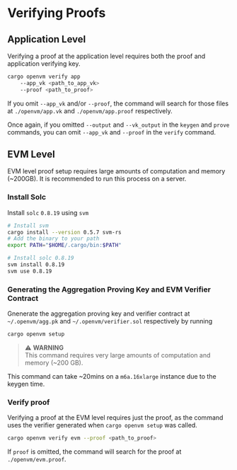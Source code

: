 # Verifying Proofs

## Application Level

Verifying a proof at the application level requires both the proof and application verifying key.

```bash
cargo openvm verify app
    --app_vk <path_to_app_vk>
    --proof <path_to_proof>
```

If you omit `--app_vk` and/or `--proof`, the command will search for those files at `./openvm/app.vk` and `./openvm/app.proof` respectively.

Once again, if you omitted `--output` and `--vk_output` in the `keygen` and `prove` commands, you can omit `--app_vk` and `--proof` in the `verify` command.

## EVM Level
EVM level proof setup requires large amounts of computation and memory (~200GB). It is recommended to run this process on a server.

### Install Solc
Install  `solc` `0.8.19` using `svm`
```bash
# Install svm
cargo install --version 0.5.7 svm-rs
# Add the binary to your path
export PATH="$HOME/.cargo/bin:$PATH"

# Install solc 0.8.19
svm install 0.8.19
svm use 0.8.19
```

### Generating the Aggregation Proving Key and EVM Verifier Contract
Gnenerate the aggregation proving key and verifier contract at `~/.openvm/agg.pk` and `~/.openvm/verifier.sol` respectively by running

```bash
cargo openvm setup
```
> ⚠️ **WARNING**  
> This command requires very large amounts of computation and memory (~200 GB).

This command can take ~20mins on a `m6a.16xlarge` instance due to the keygen time.

### Verify proof
Verifying a proof at the EVM level requires just the proof, as the command uses the verifier generated when `cargo openvm setup` was called.

```bash
cargo openvm verify evm --proof <path_to_proof>
```

If `proof` is omitted, the command will search for the proof at `./openvm/evm.proof`.
